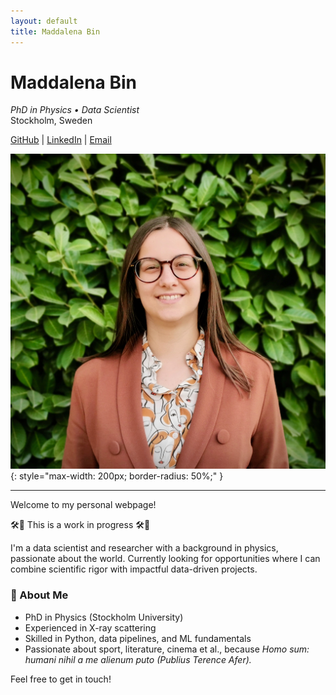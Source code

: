 ```yaml
---
layout: default
title: Maddalena Bin
---
```


# Maddalena Bin

_PhD in Physics • Data Scientist_  
Stockholm, Sweden

[GitHub](https://github.com/maddalenabin) | [LinkedIn](https://linkedin.com/in/maddalena-bin) | [Email](mailto:maddalenabin@gmail.com)


![Profile photo](/images/profile.jpeg){: style="max-width: 200px; border-radius: 50%;" }

---

Welcome to my personal webpage!

🛠️🚧 This is a work in progress 🛠️🚧

I'm a data scientist and researcher with a background in physics, passionate about the world.
Currently looking for opportunities where I can combine scientific rigor with impactful data-driven projects.

### 🔬 About Me

- PhD in Physics (Stockholm University)
- Experienced in X-ray scattering 
- Skilled in Python, data pipelines, and ML fundamentals
- Passionate about sport, literature, cinema et al., because _Homo sum: humani nihil a me alienum puto (Publius Terence Afer)._

Feel free to get in touch!

